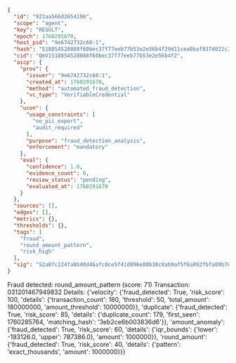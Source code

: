```json
{
  "id": "921aa566d2654196",
  "scope": "agent",
  "key": "RESULT",
  "epoch": 1760291670,
  "host_pid": "9e6742732c60:1",
  "hash": "518854528088f60bec37f77eeb77b53e2e56b4f29d11cea0baf837d022c215dc",
  "cid": "QmV1518854528088f60bec37f77eeb77b53e2e56b4f2",
  "aicp": {
    "prov": {
      "issuer": "9e6742732c60:1",
      "created_at": 1760291670,
      "method": "automated_fraud_detection",
      "vc_type": "VerifiableCredential"
    },
    "ucon": {
      "usage_constraints": [
        "no_pii_export",
        "audit_required"
      ],
      "purpose": "fraud_detection_analysis",
      "enforcement": "mandatory"
    },
    "eval": {
      "confidence": 1.0,
      "evidence_count": 0,
      "review_status": "pending",
      "evaluated_at": 1760291670
    }
  },
  "sources": [],
  "edges": [],
  "metrics": {},
  "thresholds": {},
  "tags": [
    "fraud",
    "round_amount_pattern",
    "risk_high"
  ],
  "sig": "52a07c224fa8b40d46afc0ce5f41d096e80b30c8ab9af5f6a092fbfa09b76ece"
}
```

Fraud detected: round_amount_pattern (score: 71)
Transaction: 031201467949832
Details: {'velocity': {'fraud_detected': True, 'risk_score': 100, 'details': {'transaction_count': 180, 'threshold': 50, 'total_amount': 180000000, 'amount_threshold': 10000000}}, 'duplicate': {'fraud_detected': True, 'risk_score': 85, 'details': {'duplicate_count': 179, 'first_seen': 1760285764, 'matching_hash': '3eb2ce6b003836d6'}}, 'amount_anomaly': {'fraud_detected': True, 'risk_score': 60, 'details': {'iqr_bounds': {'lower': -193126.0, 'upper': 787386.0}, 'amount': 1000000}}, 'round_amount': {'fraud_detected': True, 'risk_score': 40, 'details': {'pattern': 'exact_thousands', 'amount': 1000000}}}
